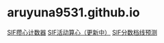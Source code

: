 ﻿# aruyuna9531.github.io

[SIF攒心计数器](https://aruyuna9531.github.io/LoveLiveSIFLovecaCalculator.html)
[SIF活动算心（更新中）](https://aruyuna9531.github.io/heartcounter.html)
[SIF分数档线预测](https://aruyuna9531.github.io/ScoreRanking.html)